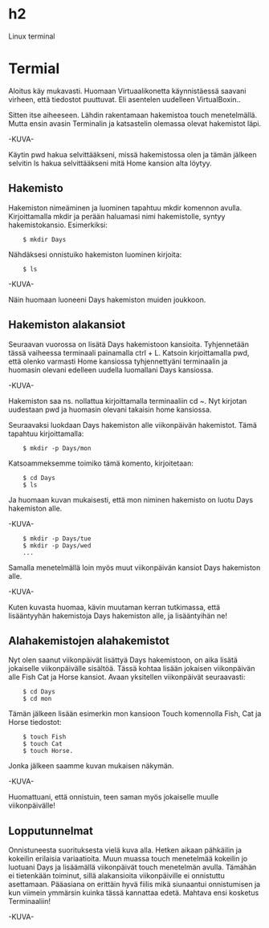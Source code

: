 # h2
Linux terminal

# Termial

Aloitus käy mukavasti. Huomaan Virtuaalikonetta käynnistäessä saavani virheen, että tiedostot puuttuvat. Eli asentelen uudelleen VirtualBoxin..

Sitten itse aiheeseen. Lähdin rakentamaan hakemistoa touch menetelmällä. Mutta ensin avasin Terminalin ja katsastelin olemassa olevat hakemistot läpi. 

-KUVA-

Käytin pwd hakua selvittääkseni, missä hakemistossa olen ja tämän jälkeen selvitin ls hakua selvittääkseni mitä Home kansion alta löytyy. 

## Hakemisto

Hakemiston nimeäminen ja luominen tapahtuu mkdir komennon avulla. Kirjoittamalla mkdir ja perään haluamasi nimi hakemistolle, syntyy hakemistokansio. Esimerkiksi:

        $ mkdir Days 
        
Nähdäksesi onnistuiko hakemiston luominen kirjoita:

        $ ls
        
-KUVA-

Näin huomaan luoneeni Days hakemiston muiden joukkoon. 

## Hakemiston alakansiot

Seuraavan vuorossa on lisätä Days hakemistoon kansioita. Tyhjennetään tässä vaiheessa terminaali painamalla ctrl + L. 
Katsoin kirjoittamalla pwd, että olenko varmasti Home kansiossa tyhjennettyäni terminaalin ja huomasin olevani edelleen uudella luomallani Days kansiossa. 

-KUVA- 

Hakemiston saa ns. nollattua kirjoittamalla terminaaliin cd ~. Nyt kirjotan uudestaan pwd ja huomasin olevani takaisin home kansiossa. 

Seuraavaksi luokdaan Days hakemiston alle viikonpäivän hakemistot. Tämä tapahtuu kirjoittamalla: 

        $ mkdir -p Days/mon

Katsoammeksemme toimiko tämä komento, kirjoitetaan: 

        $ cd Days
        $ ls
        
Ja huomaan kuvan mukaisesti, että mon niminen hakemisto on luotu Days hakemiston alle. 

-KUVA-



        $ mkdir -p Days/tue
        $ mkdir -p Days/wed
        ...
        
Samalla menetelmällä loin myös muut viikonpäivän kansiot Days hakemiston alle. 

-KUVA-

Kuten kuvasta huomaa, kävin muutaman kerran tutkimassa, että lisääntyyhän hakemistoja Days hakemiston alle, ja lisääntyihän ne!

## Alahakemistojen alahakemistot

Nyt olen saanut viikonpäivät lisättyä Days hakemistoon, on aika lisätä jokaiselle viikonpäivälle sisältöä. Tässä kohtaa lisään jokaisen viikonpäivän alle
Fish Cat ja Horse kansiot. Avaan yksitellen viikonpäivät seuraavasti: 

        $ cd Days
        $ cd mon
        
Tämän jälkeen lisään esimerkin mon kansioon Touch komennolla Fish, Cat ja Horse tiedostot: 

        $ touch Fish
        $ touch Cat
        $ touch Horse.
        
Jonka jälkeen saamme kuvan mukaisen näkymän. 

-KUVA-

Huomattuani, että onnistuin, teen saman myös jokaiselle muulle viikonpäivälle!

## Lopputunnelmat

Onnistuneesta suorituksesta vielä kuva alla. Hetken aikaan pähkäilin ja kokeilin erilaisia variaatioita. Muun muassa touch menetelmää kokeilin jo luotuani Days
ja lisäämällä viikonpäivät touch menetelmän avulla. Tämähän ei tietenkään toiminut, sillä alakansioita viikonpäiville ei onnistuttu asettamaan. Pääasiana on 
erittäin hyvä fiilis mikä siunaantui onnistumisen ja kun viimein ymmärsin kuinka tässä kannattaa edetä. Mahtava ensi kosketus Terminaaliin!

-KUVA-
       
